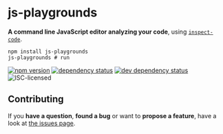 # js-playgrounds

**A command line JavaScript editor analyzing your code**, using [`inspect-code`](https://github.com/derhuerst/inspect-code).

```shell
npm install js-playgrounds
js-playgrounds # run
```

[![npm version](https://img.shields.io/npm/v/js-playgrounds.svg)](https://www.npmjs.com/package/js-playgrounds)
[![dependency status](https://img.shields.io/david/derhuerst/js-playgrounds.svg)](https://david-dm.org/derhuerst/js-playgrounds)
[![dev dependency status](https://img.shields.io/david/dev/derhuerst/js-playgrounds.svg)](https://david-dm.org/derhuerst/js-playgrounds#info=devDependencies)
![ISC-licensed](https://img.shields.io/github/license/derhuerst/js-playgrounds.svg)

## Contributing

If you **have a question**, **found a bug** or want to **propose a feature**, have a look at [the issues page](https://github.com/derhuerst/js-playgrounds/issues).
